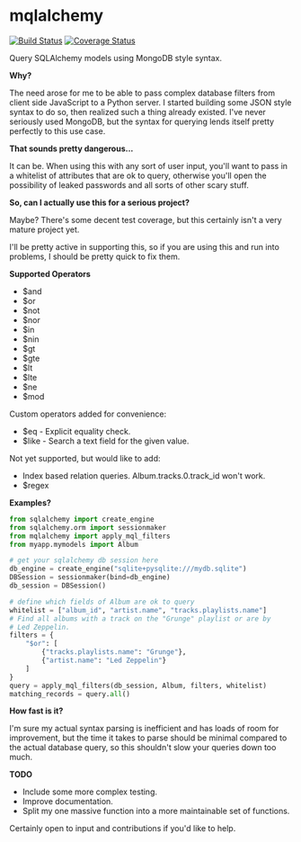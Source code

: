 # mqlalchemy
[![Build Status](https://travis-ci.org/repole/mqlalchemy.svg?branch=master)](https://travis-ci.org/repole/mqlalchemy)
[![Coverage Status](https://coveralls.io/repos/repole/mqlalchemy/badge.svg?branch=master)](https://coveralls.io/r/repole/mqlalchemy?branch=master)

Query SQLAlchemy models using MongoDB style syntax.


**Why?**

The need arose for me to be able to pass complex database filters from client side JavaScript to a Python server. I started building some JSON style syntax to do so, then realized such a thing already existed. I've never seriously used MongoDB, but the syntax for querying lends itself pretty perfectly to this use case.


**That sounds pretty dangerous...**

It can be. When using this with any sort of user input, you'll want to pass in a whitelist of attributes that are ok to query, otherwise you'll open the possibility of leaked passwords and all sorts of other scary stuff.


**So, can I actually use this for a serious project?**

Maybe? There's some decent test coverage, but this certainly isn't a very mature project yet.

I'll be pretty active in supporting this, so if you are using this and run into problems, I should be pretty quick to fix them.

**Supported Operators**

* $and
* $or
* $not
* $nor
* $in
* $nin
* $gt
* $gte
* $lt
* $lte
* $ne
* $mod

Custom operators added for convenience:
* $eq - Explicit equality check.
* $like - Search a text field for the given value.

Not yet supported, but would like to add:
* Index based relation queries. Album.tracks.0.track_id won't work.
* $regex

**Examples?**
```python
from sqlalchemy import create_engine
from sqlalchemy.orm import sessionmaker
from mqlalchemy import apply_mql_filters
from myapp.mymodels import Album

# get your sqlalchemy db session here
db_engine = create_engine("sqlite+pysqlite:///mydb.sqlite")
DBSession = sessionmaker(bind=db_engine)
db_session = DBSession()

# define which fields of Album are ok to query
whitelist = ["album_id", "artist.name", "tracks.playlists.name"]
# Find all albums with a track on the "Grunge" playlist or are by
# Led Zeppelin.
filters = {
    "$or": [
        {"tracks.playlists.name": "Grunge"},
        {"artist.name": "Led Zeppelin"}
    ]
}
query = apply_mql_filters(db_session, Album, filters, whitelist)
matching_records = query.all()
```

**How fast is it?**

I'm sure my actual syntax parsing is inefficient and has loads of room for improvement, but the time it takes to parse should be minimal compared to the actual database query, so this shouldn't slow your queries down too much.


**TODO**
* Include some more complex testing.
* Improve documentation.
* Split my one massive function into a more maintainable set of functions.

Certainly open to input and contributions if you'd like to help.
